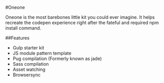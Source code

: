 #Oneone

Oneone is the most barebones little kit you could ever imagine. It helps recreate the codepen experience right after the fateful and required npm install command.

##Features

* Gulp starter kit
* JS module pattern template
* Pug compilation (Formerly known as jade)
* Sass compilation
* Asset watching
* Browsersync

